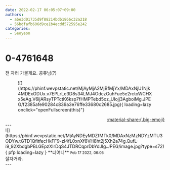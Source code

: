 ```yaml
---
date: 2022-02-17 06:05:07+09:00
authors:
  - abe3d01735d9f88214bdb1866c32a218
  - 56bdfafb606d9ce1b4ecdd572595e242
categories:
  - Seoyeon
---
```


# 0-4761648

<div class="post-container" markdown="1">
<div class="content-container md-sidebar__scrollwrap" markdown="1">

전 자러 가볼게요. 공쥬님(?)
<figure markdown="1">
![](https://phinf.wevpstatic.net/MjAyMjA2MjBfMjYx/MDAxNjU1Njk4MDExODUx.v7EPLrLe3D8s34LMJ4OdczGuhFue5e2rctoWCHXx5eAg.V6ijARsyTPTctK6ksp7fHMPTebd5oz_UIojj3AgboiMg.JPEG/f2385afe90284c839a3e76ffe33680c2685.jpg){ loading=lazy onclick="openFullscreen(this)"}
</figure>


</div>
</div>

<div style="text-align: right;" markdown="1">
<a href="https://weverse.io/fromis9/fanpost/0-4761648" style="text-align: right;">:material-share:{.big-emoji}</a>
</div>
---

<div class="comments-container md-sidebar__scrollwrap" markdown="1">
<div class="comment" markdown="1">
<div class='id-container' markdown="1">
![](https://phinf.wevpstatic.net/MjAyNDEyMDZfMTk0/MDAxNzMzNDYzMTU3ODYw.tGTD1QfitfecHkFF9-zI4fL0xnXf8VH8ht2j5Xh2a74g.QufL-i9_92XbdgbPBLGEpzXIrDqS4JTDRCqprDbYdJIg.JPEG/image.jpg?type=s72){ pfp loading=lazy }
**<span class="artist">더여니</span>** <small>Feb 17 2022, 06:05</small><br>
</div>
<div class='comment-body' markdown="1">
잘자거라.
</div>
</div>
</div>
---
